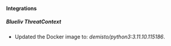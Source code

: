 
#### Integrations

##### Blueliv ThreatContext

- Updated the Docker image to: *demisto/python3:3.11.10.115186*.
